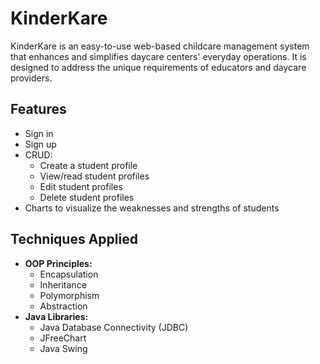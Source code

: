 # KinderKare

KinderKare is an easy-to-use web-based childcare management system that enhances and simplifies daycare centers' everyday operations. It is designed to address the unique requirements of educators and daycare providers.

## Features

* Sign in
* Sign up
* CRUD:
    * Create a student profile
    * View/read student profiles
    * Edit student profiles
    * Delete student profiles
* Charts to visualize the weaknesses and strengths of students

## Techniques Applied

* **OOP Principles:**
    * Encapsulation
    * Inheritance
    * Polymorphism
    * Abstraction
* **Java Libraries:**
    * Java Database Connectivity (JDBC)
    * JFreeChart
    * Java Swing
